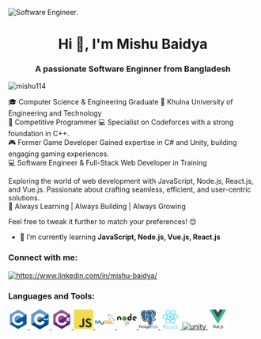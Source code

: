 ![Software Engineer.](https://media.licdn.com/dms/image/v2/D5616AQE5eyRTGhWhlQ/profile-displaybackgroundimage-shrink_350_1400/profile-displaybackgroundimage-shrink_350_1400/0/1732729080330?e=1738195200&v=beta&t=UWBs1ZsmTA_Ooarm73_4LRzeAu3y8KWJROjAlmNWCnQ)
<h1 align="center">Hi 👋, I'm Mishu Baidya</h1>
<h3 align="center">A passionate Software Enginner from Bangladesh</h3>

<p align="left"> <img src="https://komarev.com/ghpvc/?username=mishu114&label=Profile%20views&color=0e75b6&style=flat" alt="mishu114" /> </p>

🎓 Computer Science & Engineering Graduate
🏫 Khulna University of Engineering and Technology
<br>
🏅 Competitive Programmer
💻 Specialist on Codeforces with a strong foundation in C++.
<br>
🎮 Former Game Developer
Gained expertise in C# and Unity, building engaging gaming experiences.
<br>
💻 Software Engineer & Full-Stack Web Developer in Training

Exploring the world of web development with JavaScript, Node.js, React.js, and Vue.js.
Passionate about crafting seamless, efficient, and user-centric solutions.
<br>
🌟 Always Learning | Always Building | Always Growing

Feel free to tweak it further to match your preferences! 😊



- 🌱 I’m currently learning **JavaScript, Node.js, Vue.js, React.js**

<h3 align="left">Connect with me:</h3>
<p align="left">
<a href="https://linkedin.com/in/https://www.linkedin.com/in/mishu-baidya/" target="blank"><img align="center" src="https://raw.githubusercontent.com/rahuldkjain/github-profile-readme-generator/master/src/images/icons/Social/linked-in-alt.svg" alt="https://www.linkedin.com/in/mishu-baidya/" height="30" width="40" /></a>
</p>

<h3 align="left">Languages and Tools:</h3>
<p align="left"> <a href="https://www.cprogramming.com/" target="_blank" rel="noreferrer"> <img src="https://raw.githubusercontent.com/devicons/devicon/master/icons/c/c-original.svg" alt="c" width="40" height="40"/> </a> <a href="https://www.w3schools.com/cpp/" target="_blank" rel="noreferrer"> <img src="https://raw.githubusercontent.com/devicons/devicon/master/icons/cplusplus/cplusplus-original.svg" alt="cplusplus" width="40" height="40"/> </a> <a href="https://www.w3schools.com/cs/" target="_blank" rel="noreferrer"> <img src="https://raw.githubusercontent.com/devicons/devicon/master/icons/csharp/csharp-original.svg" alt="csharp" width="40" height="40"/> </a> <a href="https://developer.mozilla.org/en-US/docs/Web/JavaScript" target="_blank" rel="noreferrer"> <img src="https://raw.githubusercontent.com/devicons/devicon/master/icons/javascript/javascript-original.svg" alt="javascript" width="40" height="40"/> </a> <a href="https://www.mysql.com/" target="_blank" rel="noreferrer"> <img src="https://raw.githubusercontent.com/devicons/devicon/master/icons/mysql/mysql-original-wordmark.svg" alt="mysql" width="40" height="40"/> </a> <a href="https://nodejs.org" target="_blank" rel="noreferrer"> <img src="https://raw.githubusercontent.com/devicons/devicon/master/icons/nodejs/nodejs-original-wordmark.svg" alt="nodejs" width="40" height="40"/> </a> <a href="https://www.postgresql.org" target="_blank" rel="noreferrer"> <img src="https://raw.githubusercontent.com/devicons/devicon/master/icons/postgresql/postgresql-original-wordmark.svg" alt="postgresql" width="40" height="40"/> </a> <a href="https://reactjs.org/" target="_blank" rel="noreferrer"> <img src="https://raw.githubusercontent.com/devicons/devicon/master/icons/react/react-original-wordmark.svg" alt="react" width="40" height="40"/> </a> <a href="https://unity.com/" target="_blank" rel="noreferrer"> <img src="https://www.vectorlogo.zone/logos/unity3d/unity3d-icon.svg" alt="unity" width="40" height="40"/> </a> <a href="https://vuejs.org/" target="_blank" rel="noreferrer"> <img src="https://raw.githubusercontent.com/devicons/devicon/master/icons/vuejs/vuejs-original-wordmark.svg" alt="vuejs" width="40" height="40"/> </a> </p>

